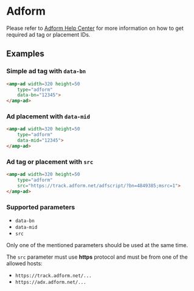 <!---
Copyright 2015 The AMP HTML Authors. All Rights Reserved.

Licensed under the Apache License, Version 2.0 (the "License");
you may not use this file except in compliance with the License.
You may obtain a copy of the License at

      http://www.apache.org/licenses/LICENSE-2.0

Unless required by applicable law or agreed to in writing, software
distributed under the License is distributed on an "AS-IS" BASIS,
WITHOUT WARRANTIES OR CONDITIONS OF ANY KIND, either express or implied.
See the License for the specific language governing permissions and
limitations under the License.
-->

# Adform

Please refer to [Adform Help Center](http://help.adform.com) for more
information on how to get required ad tag or placement IDs.

## Examples

### Simple ad tag with `data-bn`

```html
<amp-ad width=320 height=50
    type="adform"
    data-bn="12345">
</amp-ad>
```

### Ad placement with `data-mid`

```html
<amp-ad width=320 height=50
    type="adform"
    data-mid="12345">
</amp-ad>
```

### Ad tag or placement with `src`

```html
<amp-ad width=320 height=50
    type="adform"
    src="https://track.adform.net/adfscript/?bn=4849385;msrc=1">
</amp-ad>
```

### Supported parameters

- `data-bn`
- `data-mid`
- `src`

Only one of the mentioned parameters should be used at the same time.

The `src` parameter must use **https** protocol and must be from one of the
allowed hosts:

- `https://track.adform.net/...`
- `https://adx.adform.net/...`
